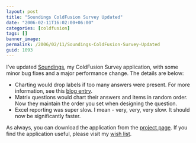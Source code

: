 ```yaml
---
layout: post
title: "Soundings ColdFusion Survey Updated"
date: "2006-02-11T16:02:00+06:00"
categories: [coldfusion]
tags: []
banner_image: 
permalink: /2006/02/11/Soundings-ColdFusion-Survey-Updated
guid: 1093
---
```


I've updated <a href="http://ray.camdenfamily.com/projects/soundings">Soundings</a>, my ColdFusion Survey application, with some minor bug fixes and a major performance change. The details are below:

<ul>
<li>Charting would drop labels if too many answers were present. For more information, see this <a href="http://ray.camdenfamily.com/index.cfm/2006/2/10/CFCHART-and-the-Case-of-the-Disappearing-Labels">blog entry</a>.
<li>Matrix questions would chart their answers and items in random order. Now they maintain the order you set when designing the question.
<li>Excel reporting was super slow. I mean - very, very, very slow. It should now be significantly faster.
</ul>

As always, you can download the application from the <a href="http://ray.camdenfamily.com/projects/soundings">project page</a>. If you find the application useful, please visit my <a href="http://www.amazon.com/o/registry/2TCL1D08EZEYE">wish list</a>.